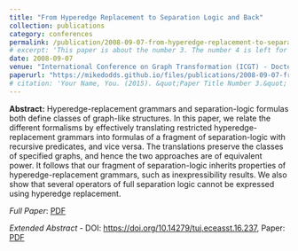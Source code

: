 ```yaml
---
title: "From Hyperedge Replacement to Separation Logic and Back"
collection: publications
category: conferences
permalink: /publication/2008-09-07-from-hyperedge-replacement-to-separation-logic
# excerpt: 'This paper is about the number 3. The number 4 is left for future work.'
date: 2008-09-07
venue: "International Conference on Graph Transformation (ICGT) - Doctoral Symposium"
paperurl: "https://mikedodds.github.io/files/publications/2008-09-07-from-hyperedge-replacement-to-separation-logic.pdf"
# citation: 'Your Name, You. (2015). &quot;Paper Title Number 3.&quot; <i>Journal 1</i>. 1(3).'
---
```


**Abstract:** Hyperedge-replacement grammars and separation-logic formulas both define classes of graph-like structures. In this paper, we relate the different formalisms by effectively translating restricted hyperedge-replacement grammars into formulas of a fragment of separation-logic with recursive predicates, and vice versa. The translations preserve the classes of specified graphs, and hence the two approaches are of equivalent power. It follows that our fragment of separation-logic inherits properties of hyperedge-replacement grammars, such as inexpressibility results. We also show that several operators of full separation logic cannot be expressed using hyperedge replacement.

_Full Paper_: [PDF](https://mikedodds.github.io/files/publications/2008-09-07-from-hyperedge-replacement-to-separation-logic.pdf)

_Extended Abstract_ - DOI: <https://doi.org/10.14279/tuj.eceasst.16.237>, Paper: [PDF](https://mikedodds.github.io/files/publications/2008-09-07-abstract-from-hyperedge-replacement-to-separation-logic.pdf)